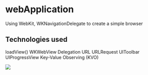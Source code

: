 # webApplication
Using WebKit, WKNavigationDelegate to create a simple browser

## Technologies used
loadView()
WKWebView
Delegation
URL
URLRequest
UIToolbar
UIProgressView
Key-Value Observing (KVO)

![](https://github.com/AmrFiqi/webApplication/blob/main/browser_app.gif)
